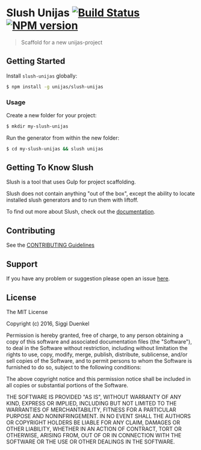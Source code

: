 # Slush Unijas [![Build Status](https://secure.travis-ci.org/siggi/slush-unijas.png?branch=master)](https://travis-ci.org/siggi/slush-unijas) [![NPM version](https://badge-me.herokuapp.com/api/npm/slush-unijas.png)](http://badges.enytc.com/for/npm/slush-unijas)

> Scaffold for a new unijas-project


## Getting Started

Install `slush-unijas` globally:

```bash
$ npm install -g unijas/slush-unijas
```

### Usage

Create a new folder for your project:

```bash
$ mkdir my-slush-unijas
```

Run the generator from within the new folder:

```bash
$ cd my-slush-unijas && slush unijas
```

## Getting To Know Slush

Slush is a tool that uses Gulp for project scaffolding.

Slush does not contain anything "out of the box", except the ability to locate installed slush generators and to run them with liftoff.

To find out more about Slush, check out the [documentation](https://github.com/slushjs/slush).

## Contributing

See the [CONTRIBUTING Guidelines](https://github.com/siggi/slush-unijas/blob/master/CONTRIBUTING.md)

## Support
If you have any problem or suggestion please open an issue [here](https://github.com/siggi/slush-unijas/issues).

## License

The MIT License

Copyright (c) 2016, Siggi Duenkel

Permission is hereby granted, free of charge, to any person
obtaining a copy of this software and associated documentation
files (the "Software"), to deal in the Software without
restriction, including without limitation the rights to use,
copy, modify, merge, publish, distribute, sublicense, and/or sell
copies of the Software, and to permit persons to whom the
Software is furnished to do so, subject to the following
conditions:

The above copyright notice and this permission notice shall be
included in all copies or substantial portions of the Software.

THE SOFTWARE IS PROVIDED "AS IS", WITHOUT WARRANTY OF ANY KIND,
EXPRESS OR IMPLIED, INCLUDING BUT NOT LIMITED TO THE WARRANTIES
OF MERCHANTABILITY, FITNESS FOR A PARTICULAR PURPOSE AND
NONINFRINGEMENT. IN NO EVENT SHALL THE AUTHORS OR COPYRIGHT
HOLDERS BE LIABLE FOR ANY CLAIM, DAMAGES OR OTHER LIABILITY,
WHETHER IN AN ACTION OF CONTRACT, TORT OR OTHERWISE, ARISING
FROM, OUT OF OR IN CONNECTION WITH THE SOFTWARE OR THE USE OR
OTHER DEALINGS IN THE SOFTWARE.

